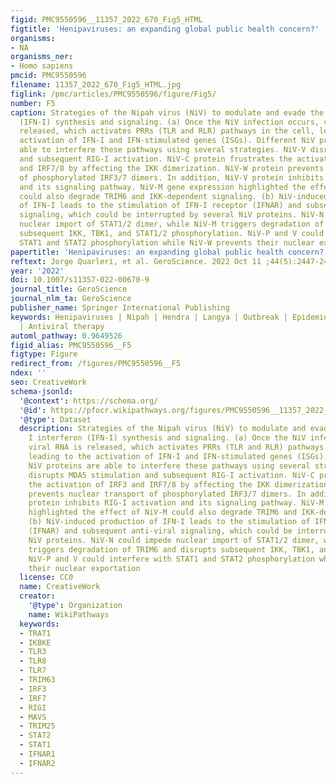 ```yaml
---
figid: PMC9550596__11357_2022_670_Fig5_HTML
figtitle: 'Henipaviruses: an expanding global public health concern?'
organisms:
- NA
organisms_ner:
- Homo sapiens
pmcid: PMC9550596
filename: 11357_2022_670_Fig5_HTML.jpg
figlink: /pmc/articles/PMC9550596/figure/Fig5/
number: F5
caption: Strategies of the Nipah virus (NiV) to modulate and evade the type I interferon
  (IFN-I) synthesis and signaling. (a) Once the NiV infection occurs, viral RNA is
  released, which activates PRRs (TLR and RLR) pathways in the cell, leading to the
  activation of IFN-I and IFN-stimulated genes (ISGs). Different NiV proteins are
  able to interfere these pathways using several strategies. NiV-V disrupts MDA5 stimulation
  and subsequent RIG-I activation. NiV-C protein frustrates the activation of IRF3
  and IRF7/8 by affecting the IKK dimerization. NiV-W protein prevents nuclear transport
  of phosphorylated IRF3/7 dimers. In addition, NiV-V protein inhibits RIG-I activation
  and its signaling pathway. NiV-M gene expression highlighted the effect of NiV-M
  could also degrade TRIM6 and IKK-dependent signaling. (b) NiV-induced production
  of IFN-I leads to the stimulation of IFN-I receptor (IFNAR) and subsequent anti-viral
  signaling, which could be interrupted by several NiV proteins. NiV-N could impede
  nuclear import of STAT1/2 dimer, while NiV-M triggers degradation of TRIM6 and disrupts
  subsequent IKK, TBK1, and STAT1/2 phosphorylation. NiV-P and V could interfere with
  STAT1 and STAT2 phosphorylation while NiV-W prevents their nuclear exportation
papertitle: 'Henipaviruses: an expanding global public health concern?.'
reftext: Jorge Quarleri, et al. GeroScience. 2022 Oct 11 ;44(5):2447-2459.
year: '2022'
doi: 10.1007/s11357-022-00670-9
journal_title: GeroScience
journal_nlm_ta: GeroScience
publisher_name: Springer International Publishing
keywords: Henipaviruses | Nipah | Hendra | Langya | Outbreak | Epidemiology | Pathogenesis
  | Antiviral therapy
automl_pathway: 0.9649526
figid_alias: PMC9550596__F5
figtype: Figure
redirect_from: /figures/PMC9550596__F5
ndex: ''
seo: CreativeWork
schema-jsonld:
  '@context': https://schema.org/
  '@id': https://pfocr.wikipathways.org/figures/PMC9550596__11357_2022_670_Fig5_HTML.html
  '@type': Dataset
  description: Strategies of the Nipah virus (NiV) to modulate and evade the type
    I interferon (IFN-I) synthesis and signaling. (a) Once the NiV infection occurs,
    viral RNA is released, which activates PRRs (TLR and RLR) pathways in the cell,
    leading to the activation of IFN-I and IFN-stimulated genes (ISGs). Different
    NiV proteins are able to interfere these pathways using several strategies. NiV-V
    disrupts MDA5 stimulation and subsequent RIG-I activation. NiV-C protein frustrates
    the activation of IRF3 and IRF7/8 by affecting the IKK dimerization. NiV-W protein
    prevents nuclear transport of phosphorylated IRF3/7 dimers. In addition, NiV-V
    protein inhibits RIG-I activation and its signaling pathway. NiV-M gene expression
    highlighted the effect of NiV-M could also degrade TRIM6 and IKK-dependent signaling.
    (b) NiV-induced production of IFN-I leads to the stimulation of IFN-I receptor
    (IFNAR) and subsequent anti-viral signaling, which could be interrupted by several
    NiV proteins. NiV-N could impede nuclear import of STAT1/2 dimer, while NiV-M
    triggers degradation of TRIM6 and disrupts subsequent IKK, TBK1, and STAT1/2 phosphorylation.
    NiV-P and V could interfere with STAT1 and STAT2 phosphorylation while NiV-W prevents
    their nuclear exportation
  license: CC0
  name: CreativeWork
  creator:
    '@type': Organization
    name: WikiPathways
  keywords:
  - TRAT1
  - IKBKE
  - TLR3
  - TLR8
  - TLR7
  - TRIM63
  - IRF3
  - IRF7
  - RIGI
  - MAVS
  - TRIM25
  - STAT2
  - STAT1
  - IFNAR1
  - IFNAR2
---
```

